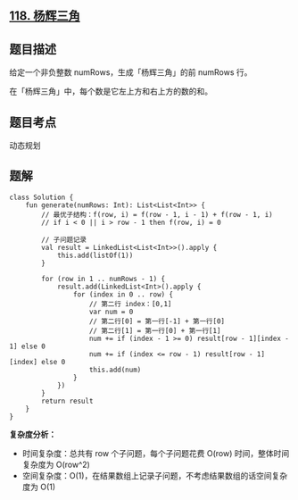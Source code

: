## [118. 杨辉三角](https://leetcode.cn/problems/pascals-triangle/)

## 题目描述
给定一个非负整数 numRows，生成「杨辉三角」的前 numRows 行。

在「杨辉三角」中，每个数是它左上方和右上方的数的和。

## 题目考点

动态规划

## 题解
 
```
class Solution {
    fun generate(numRows: Int): List<List<Int>> {
        // 最优子结构：f(row, i) = f(row - 1, i - 1) + f(row - 1, i)
        // if i < 0 || i > row - 1 then f(row, i) = 0

        // 子问题记录
        val result = LinkedList<List<Int>>().apply {
            this.add(listOf(1))
        }

        for (row in 1 .. numRows - 1) {
            result.add(LinkedList<Int>().apply {
                for (index in 0 .. row) {
                    // 第二行 index：[0,1]
                    var num = 0
                    // 第二行[0] = 第一行[-1] + 第一行[0]
                    // 第二行[1] = 第一行[0] + 第一行[1]
                    num += if (index - 1 >= 0) result[row - 1][index - 1] else 0
                    num += if (index <= row - 1) result[row - 1][index] else 0
                    this.add(num)
                }
            })
        }
        return result
    }
}
```

**复杂度分析：**

- 时间复杂度：总共有 row 个子问题，每个子问题花费 O(row) 时间，整体时间复杂度为 O(row^2)
- 空间复杂度：O(1)，在结果数组上记录子问题，不考虑结果数组的话空间复杂度为 O(1)

